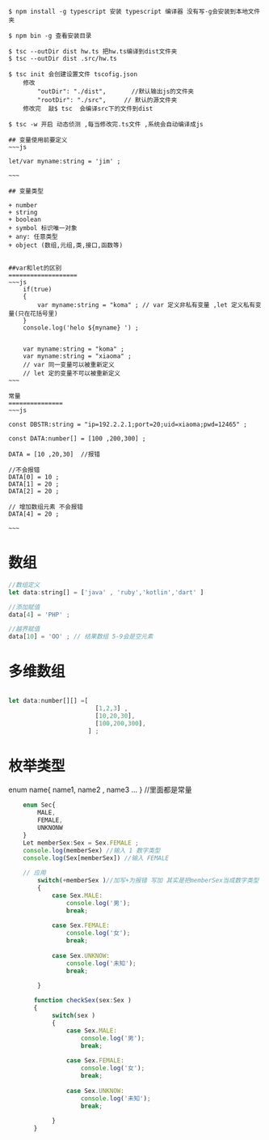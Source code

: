 	$ npm install -g typescript 安装 typescript 编译器 没有写-g会安装到本地文件夹
	
	$ npm bin -g 查看安装目录
	
	$ tsc --outDir dist hw.ts 把hw.ts编译到dist文件夹
	$ tsc --outDir dist .src/hw.ts
	
	$ tsc init 会创建设置文件 tscofig.json
		修改   
			"outDir": "./dist",       //默认输出js的文件夹            
			"rootDir": "./src",		// 默认的源文件夹
		修改完  敲$ tsc  会编译src下的文件到dist
			
	$ tsc -w 开启 动态侦测 ,每当修改完.ts文件 ,系统会自动编译成js		

    ## 变量使用前要定义
    ~~~js

    let/var myname:string = 'jim' ;

    ~~~

    ## 变量类型

    + number
    + string
    + boolean
    + symbol 标识唯一对象
    + any: 任意类型
    + object (数组,元组,类,接口,函数等)


    ##var和let的区别
    ===================
    ~~~js
        if(true)
        {
            var myname:string = "koma" ; // var 定义非私有变量 ,let 定义私有变量(只在花括号里)
        }
        console.log('helo ${myname} ') ;


        var myname:string = "koma" ;
        var myname:string = "xiaoma" ; 
        // var 同一变量可以被重新定义
        // let 定的变量不可以被重新定义
    ~~~

    常量
    ===============
    ~~~js
    
    const DBSTR:string = "ip=192.2.2.1;port=20;uid=xiaoma;pwd=12465" ;

    const DATA:number[] = [100 ,200,300] ;
    
    DATA = [10 ,20,30]  //报错

    //不会报错
    DATA[0] = 10 ;
    DATA[1] = 20 ;
    DATA[2] = 20 ;

    // 增加数组元素 不会报错
    DATA[4] = 20 ;

    ~~~

数组
=============
~~~js
//数组定义
let data:string[] = ['java' , 'ruby','kotlin','dart' ]

//添加赋值
data[4] = 'PHP' ;

//越界赋值
data[10] = 'OO' ; // 结果数组 5-9会是空元素


~~~~

多维数组
==========
~~~js

let data:number[][] =[
                        [1,2,3] ,
                        [10,20,30],
                        [100,200,300],
                      ] ;
~~~


枚举类型
==============
enum name{ name1, name2 , name3 ... } //里面都是常量


~~~js
    enum Sec{
        MALE,
        FEMALE,
        UNKNONW
    }
    Let memberSex:Sex = Sex.FEMALE ;
    console.log(memberSex) //输入 1 数字类型
    console.log(Sex[memberSex]) //输入 FEMALE
    
    // 应用
        switch(+memberSex )//加写+为报错 写加 其实是把memberSex当成数字类型
        {
            case Sex.MALE:
                console.log('男');
                break;
        
            case Sex.FEMALE:
                console.log('女');
                break;
                
            case Sex.UNKNOW:
                console.log('未知');
                break;
                
        }

       function checkSex(sex:Sex )
       {
            switch(sex ) 
            {
                case Sex.MALE:
                    console.log('男');
                    break;
            
                case Sex.FEMALE:
                    console.log('女');
                    break;
                    
                case Sex.UNKNOW:
                    console.log('未知');
                    break;
                    
            }
       } 




    

~~~ 